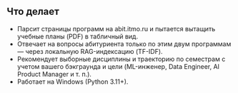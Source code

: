 ## Что делает
- Парсит страницы программ на abit.itmo.ru и пытается вытащить учебные планы (PDF) в табличный вид.
- Отвечает на вопросы абитуриента только по этим двум программам — через локальную RAG-индексацию (TF-IDF).
- Рекомендует выборные дисциплины и траекторию по семестрам с учетом вашего бэкграунда и цели (ML-инженер, Data Engineer, AI Product Manager и т. п.).
- Работает на Windows (Python 3.11+).


